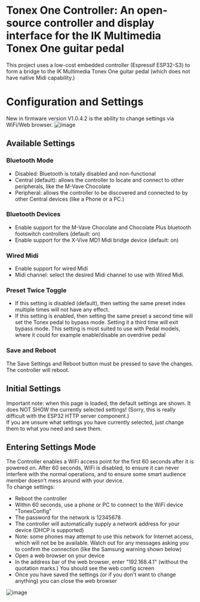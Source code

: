 # Tonex One Controller: An open-source controller and display interface for the IK Multimedia Tonex One guitar pedal
This project uses a low-cost embedded controller (Espressif ESP32-S3) to form a bridge to the IK Multimedia Tonex One guitar pedal (which does not have native Midi capability.)

# Configuration and Settings
New in firmware version V1.0.4.2 is the ability to change settings via WiFi/Web browser.
![image](https://github.com/user-attachments/assets/a4e832b2-340f-4fb4-9565-aa6a7d77863e)

## Available Settings
### Bluetooth Mode
- Disabled: Bluetooth is totally disabled and non-functional
- Central (default): allows the controller to locate and connect to other peripherals, like the M-Vave Chocolate
- Peripheral: allows the controller to be discovered and connected to by other Central devices (like a Phone or a PC.)

### Bluetooth Devices
- Enable support for the M-Vave Chocolate and Chocolate Plus bluetooth footswitch controllers (default: on)
- Enable support for the X-Vive MD1 Midi bridge device (default: on)

### Wired Midi
- Enable support for wired Midi
- Midi channel: select the desired Midi channel to use with Wired Midi. 

### Preset Twice Toggle
- If this setting is disabled (default), then setting the same preset index multiple times will not have any effect. <br>
- If this setting is enabled, then setting the same preset a second time will set the Tonex pedal to bypass mode. Setting it a third time will exit bypass mode.
This setting is most suited to use with Pedal models, where it could for example enable/disable an overdrive pedal

### Save and Reboot
The Save Settings and Reboot button must be pressed to save the changes. The controller will reboot.

## Initial Settings
Important note: when this page is loaded, the default settings are shown. It does NOT SHOW the currently selected settings! (Sorry, this is really difficult with the ESP32 HTTP server component.)<br>
If you are unsure what settings you have currently selected, just change them to what you need and save them.

## Entering Settings Mode
The Controller enables a WiFi access point for the first 60 seconds after it is powered on. After 60 seconds, WiFi is disabled, to ensure it can never interfere with the normal operations, and to ensure some smart audience member doesn't mess around with your device.
<br>
To change settings:
- Reboot the controller
- Within 60 seconds, use a phone or PC to connect to the WiFi device "TonexConfig"
- The password for the network is 12345678
- The controller will automatically supply a network address for your device (DHCP is supported)
- Note: some phones may attempt to use this network for Internet access, which will not be be available. Watch out for any messages asking you to confirm the connection (like the Samsung warning shown below)
- Open a web browser on your device
- In the address bar of the web browser, enter "192.168.4.1" (without the quotation marks.) You should see the web config screen
- Once you have saved the settings (or if you don't want to change anything) you can close the web browser

![image](https://github.com/user-attachments/assets/fbd02f79-06c9-44e0-bb0a-ba67c129d41d)

